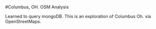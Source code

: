 #Columbus, OH. OSM Analysis

Learned to query mongoDB.   This is an exploration of Columbus Oh. via OpenStreetMaps.
